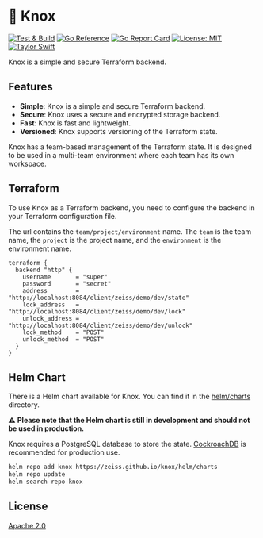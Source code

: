 # 🔨 Knox

[![Test & Build](https://github.com/zeiss/knox/actions/workflows/main.yml/badge.svg)](https://github.com/zeiss/knox/actions/workflows/main.yml)
[![Go Reference](https://pkg.go.dev/badge/github.com/zeiss/knox.svg)](https://pkg.go.dev/github.com/zeiss/knox)
[![Go Report Card](https://goreportcard.com/badge/github.com/zeiss/knox)](https://goreportcard.com/report/github.com/zeiss/knox)
[![License: MIT](https://img.shields.io/badge/License-MIT-yellow.svg)](https://opensource.org/licenses/MIT)
[![Taylor Swift](https://img.shields.io/badge/secured%20by-taylor%20swift-brightgreen.svg)](https://twitter.com/SwiftOnSecurity)

Knox is a simple and secure Terraform backend. 

## Features

- **Simple**: Knox is a simple and secure Terraform backend.
- **Secure**: Knox uses a secure and encrypted storage backend.
- **Fast**: Knox is fast and lightweight.
- **Versioned**: Knox supports versioning of the Terraform state.

Knox has a team-based management of the Terraform state. It is designed to be used in a multi-team environment where each team has its own workspace.

## Terraform

To use Knox as a Terraform backend, you need to configure the backend in your Terraform configuration file.

The url contains the `team/project/environment` name. The `team` is the team name, the `project` is the project name, and the `environment` is the environment name.

```hcl
terraform {
  backend "http" {
    username       = "super"
    password       = "secret"
    address        = "http://localhost:8084/client/zeiss/demo/dev/state"
    lock_address   = "http://localhost:8084/client/zeiss/demo/dev/lock"
    unlock_address = "http://localhost:8084/client/zeiss/demo/dev/unlock"
    lock_method    = "POST"
    unlock_method  = "POST"
  }
}
```

## Helm Chart

There is a Helm chart available for Knox. You can find it in the [helm/charts](/helm/charts) directory.

:warning: **Please note that the Helm chart is still in development and should not be used in production.**

Knox requires a PostgreSQL database to store the state. [CockroachDB](https://www.cockroachlabs.com/) is recommended for production use.

```bash
helm repo add knox https://zeiss.github.io/knox/helm/charts
helm repo update
helm search repo knox
```

## License

[Apache 2.0](/LICENSE)